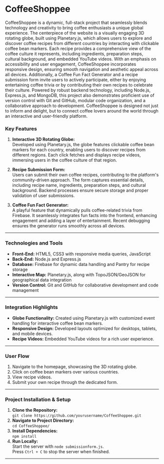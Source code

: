 # CoffeeShoppee

CoffeeShoppee is a dynamic, full-stack project that seamlessly blends technology and creativity to bring coffee enthusiasts a unique global experience. The centerpiece of the website is a visually engaging 3D rotating globe, built using Planetary.js, which allows users to explore and discover coffee recipes from different countries by interacting with clickable coffee bean markers. Each recipe provides a comprehensive view of the coffee culture it represents, including ingredients, preparation steps, cultural background, and embedded YouTube videos. With an emphasis on accessibility and user engagement, CoffeeShoppee incorporates responsive design, ensuring smooth navigation and aesthetic appeal across all devices. Additionally, a Coffee Fun Fact Generator and a recipe submission form invite users to actively participate, either by enjoying entertaining coffee trivia or by contributing their own recipes to celebrate their culture. Powered by robust backend technology, including Node.js, Express.js, and MongoDB, this project also demonstrates proficient use of version control with Git and GitHub, modular code organization, and a collaborative approach to development. CoffeeShoppee is designed not just to inform and delight, but to connect coffee lovers around the world through an interactive and user-friendly platform.

### Key Features
1. **Interactive 3D Rotating Globe:**  
   Developed using Planetary.js, the globe features clickable coffee bean markers for each country, enabling users to discover recipes from different regions. Each click fetches and displays recipe videos, immersing users in the coffee culture of that region.

2. **Recipe Submission Form:**  
   Users can submit their own coffee recipes, contributing to the platform's community-driven approach. The form captures essential details, including recipe name, ingredients, preparation steps, and cultural background. Backend processes ensure secure storage and proper validation of user submissions.

3. **Coffee Fun Fact Generator:**  
   A playful feature that dynamically pulls coffee-related trivia from Firebase. It seamlessly integrates fun facts into the frontend, enhancing engagement and adding a layer of entertainment. Recent debugging ensures the generator runs smoothly across all devices.

---

### Technologies and Tools
- **Front-End:** HTML5, CSS3 with responsive media queries, JavaScript  
- **Back-End:** Node.js and Express.js  
- **Database:** Firebase for dynamic data handling and Pantry for recipe storage  
- **Interactive Map:** Planetary.js, along with TopoJSON/GeoJSON for geographical data integration  
- **Version Control:** Git and GitHub for collaborative development and code management 

---

### Integration Highlights
- **Globe Functionality:** Created using Planetary.js with customized event handling for interactive coffee bean markers.  
- **Responsive Design:** Developed layouts optimized for desktops, tablets, and mobile devices.  
- **Recipe Videos:** Embedded YouTube videos for a rich user experience.

---

### User Flow
1. Navigate to the homepage, showcasing the 3D rotating globe.  
2. Click on coffee bean markers over various countries.  
3. View recipe videos.  
4. Submit your own recipe through the dedicated form.

---

### Project Installation & Setup
1. **Clone the Repository:**  
   `git clone https://github.com/yourusername/CoffeeShoppee.git`  
2. **Navigate to Project Directory:**  
   `cd CoffeeShoppee/`  
3. **Install Dependencies:**  
   `npm install`  
4. **Run Locally:**  
   Start the server with `node submissionform.js`.  
   Press `Ctrl + C` to stop the server when finished.

---
